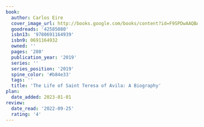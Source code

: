 ```yaml
---
book:
  author: Carlos Eire
  cover_image_url: http://books.google.com/books/content?id=F9SPDwAAQBAJ&printsec=frontcover&img=1&zoom=1&edge=curl&source=gbs_api
  goodreads: '42585080'
  isbn13: '9780691164939'
  isbn9: 0691164932
  owned: ''
  pages: '280'
  publication_year: '2019'
  series: ''
  series_position: '2019'
  spine_color: '#b84e33'
  tags: ''
  title: 'The Life of Saint Teresa of Avila: A Biography'
plan:
  date_added: 2023-01-01
review:
  date_read: '2022-09-25'
  rating: '4'
---
```

